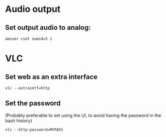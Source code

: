 
# Audio output 

## Set output audio to analog:

`amixer cset numid=3 1`

# VLC

## Set web as an extra interface

`vlc --extraintf=http`

## Set the password 

(Probably preferable to set using the UI, to avoid having the password in 
the bash history)

`vlc --http-password=MYPASS`

